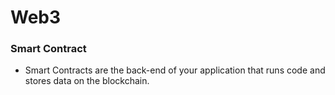 # Web3

### Smart Contract
- Smart Contracts are the back-end of your application that runs code and stores data on the blockchain.